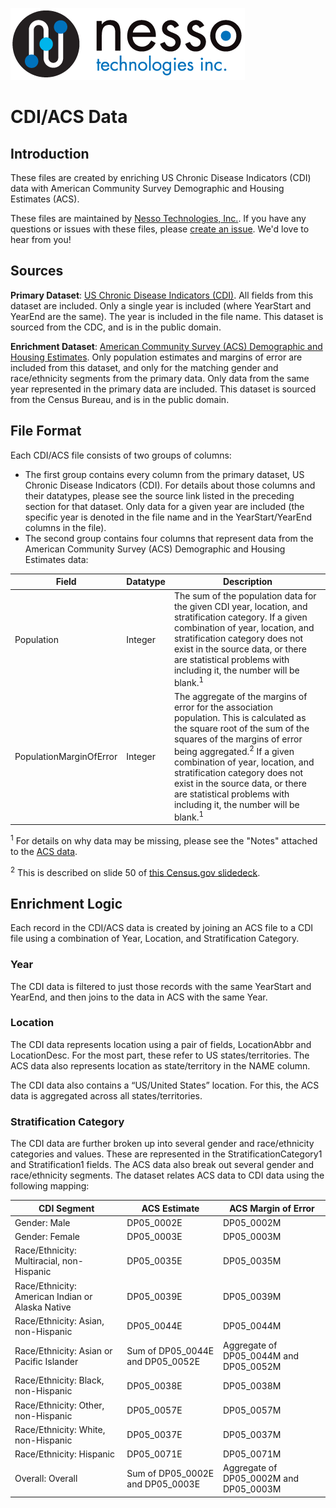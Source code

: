 ![Nesso Technologies Logo](/images/nesso_typemark_375px.png)

# CDI/ACS Data

## Introduction

These files are created by enriching US Chronic Disease Indicators (CDI) data with American Community Survey Demographic and Housing Estimates (ACS).

These files are maintained by [Nesso Technologies, Inc.](https://nesso.io).  If you have any questions or issues with these files, please [create an issue](https://github.com/NessoTechnologies/cdi-acs/issues).  We'd love to hear from you!

## Sources

**Primary Dataset**: [US Chronic Disease Indicators (CDI)](https://catalog.data.gov/dataset/u-s-chronic-disease-indicators-cdi).  All fields from this dataset are included.  Only a single year is included (where YearStart and YearEnd are the same).  The year is included in the file name.  This dataset is sourced from the CDC, and is in the public domain.


**Enrichment Dataset**: [American Community Survey (ACS) Demographic and Housing Estimates](https://data.census.gov/cedsci/table?q=United%20States&tid=ACSDP1Y2019.DP05&hidePreview=true).  Only population estimates and margins of error are included from this dataset, and only for the matching gender and race/ethnicity segments from the primary data.  Only data from the same year represented in the primary data are included.  This dataset is sourced from the Census Bureau, and is in the public domain.



## File Format
Each CDI/ACS file consists of two groups of columns:

* The first group contains every column from the primary dataset, US Chronic Disease Indicators (CDI).  For details about those columns and their datatypes, please see the source link listed in the preceding section for that dataset.  Only data for a given year are included (the specific year is denoted in the file name and in the YearStart/YearEnd columns in the file).
* The second group contains four columns that represent data from the American Community Survey (ACS) Demographic and Housing Estimates data:

Field | Datatype | Description
----- | -------- | -----------
Population | Integer | The sum of the population data for the given CDI year, location, and stratification category.  If a given combination of year, location, and stratification category does not exist in the source data, or there are statistical problems with including it, the number will be blank.<sup>1</sup>
PopulationMarginOfError	| Integer | The aggregate of the margins of error for the association population. This is calculated as the square root of the sum of the squares of the margins of error being aggregated.<sup>2</sup>  If a given combination of year, location, and stratification category does not exist in the source data, or there are statistical problems with including it, the number will be blank.<sup>1</sup>

<sup>1</sup> For details on why data may be missing, please see the "Notes" attached to the [ACS data](https://data.census.gov/cedsci/table?q=United%20States&tid=ACSDP1Y2019.DP05&hidePreview=true).

<sup>2</sup> This is described on slide 50 of [this Census.gov slidedeck](https://www.census.gov/content/dam/Census/programs-surveys/acs/guidance/training-presentations/20180418_MOE.pdf).


## Enrichment Logic
Each record in the CDI/ACS data is created by joining an ACS file to a CDI file using a combination of Year, Location, and Stratification Category.

### Year
The CDI data is filtered to just those records with the same YearStart and YearEnd, and then joins to the data in ACS with the same Year.

### Location
The CDI data represents location using a pair of fields, LocationAbbr and LocationDesc.  For the most part, these refer to US states/territories.  The ACS data also represents location as state/territory in the NAME column.

The CDI data also contains a “US/United States” location.  For this, the ACS data is aggregated across all states/territories.

### Stratification Category
The CDI data are further broken up into several gender and race/ethnicity categories and values.  These are represented in the StratificationCategory1 and Stratification1 fields.  The ACS data also break out several gender and race/ethnicity segments.  The dataset relates ACS data to CDI data using the following mapping:

CDI Segment | ACS Estimate | ACS Margin of Error
----------- | ------------ | -------------------
Gender: Male | DP05_0002E | DP05_0002M
Gender: Female | DP05_0003E | DP05_0003M
Race/Ethnicity: Multiracial, non-Hispanic | DP05_0035E | DP05_0035M
Race/Ethnicity: American Indian or Alaska Native | DP05_0039E | DP05_0039M
Race/Ethnicity: Asian, non-Hispanic | DP05_0044E | DP05_0044M
Race/Ethnicity: Asian or Pacific Islander | Sum of DP05_0044E and DP05_0052E | Aggregate of DP05_0044M and DP05_0052M
Race/Ethnicity: Black, non-Hispanic | DP05_0038E | DP05_0038M
Race/Ethnicity: Other, non-Hispanic | DP05_0057E | DP05_0057M
Race/Ethnicity: White, non-Hispanic | DP05_0037E | DP05_0037M
Race/Ethnicity: Hispanic | DP05_0071E | DP05_0071M
Overall: Overall | Sum of DP05_0002E and DP05_0003E | Aggregate of DP05_0002M and DP05_0003M



